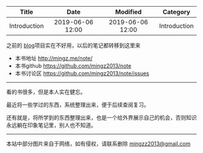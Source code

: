 | Title                | Date             | Modified         | Category          |
|:--------------------:|:----------------:|:----------------:|:-----------------:|
| Introduction         | 2019-06-06 12:00 | 2019-06-06 12:00 | Introduction      |



之前的 [blog](https://github.com/mingz2013/blog)项目实在不好用，以后的笔记都转移到这里来




- 本书地址 http://mingz.me/note/
- 本书github https://github.com/mingz2013/note
- 本书讨论区 https://github.com/mingz2013/note/issues


---


看的书很多，但是本人实在健忘。

最近将一些学过的东西，系统整理出来，便于后续查阅复习。


还有就是，将所学到的东西整理出来，也是一个给外界展示自己的机会，否则知识永远躺在印象笔记里，别人也不知道。



---


本站中部分图片来自于网络，如有侵权，请联系删除 mingzz2013@gmail.com  



